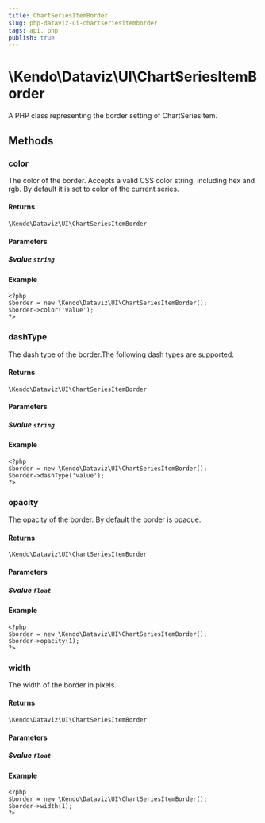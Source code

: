 ```yaml
---
title: ChartSeriesItemBorder
slug: php-dataviz-ui-chartseriesitemborder
tags: api, php
publish: true
---
```


# \Kendo\Dataviz\UI\ChartSeriesItemBorder

A PHP class representing the border setting of ChartSeriesItem.


## Methods

### color
The color of the border. Accepts a valid CSS color string, including hex and rgb. By default it is set to color of the current series.

#### Returns
`\Kendo\Dataviz\UI\ChartSeriesItemBorder`

#### Parameters

##### $value `string`



#### Example 
    <?php
    $border = new \Kendo\Dataviz\UI\ChartSeriesItemBorder();
    $border->color('value');
    ?>

### dashType
The dash type of the border.The following dash types are supported:

#### Returns
`\Kendo\Dataviz\UI\ChartSeriesItemBorder`

#### Parameters

##### $value `string`



#### Example 
    <?php
    $border = new \Kendo\Dataviz\UI\ChartSeriesItemBorder();
    $border->dashType('value');
    ?>

### opacity
The opacity of the border. By default the border is opaque.

#### Returns
`\Kendo\Dataviz\UI\ChartSeriesItemBorder`

#### Parameters

##### $value `float`



#### Example 
    <?php
    $border = new \Kendo\Dataviz\UI\ChartSeriesItemBorder();
    $border->opacity(1);
    ?>

### width
The width of the border in pixels.

#### Returns
`\Kendo\Dataviz\UI\ChartSeriesItemBorder`

#### Parameters

##### $value `float`



#### Example 
    <?php
    $border = new \Kendo\Dataviz\UI\ChartSeriesItemBorder();
    $border->width(1);
    ?>

